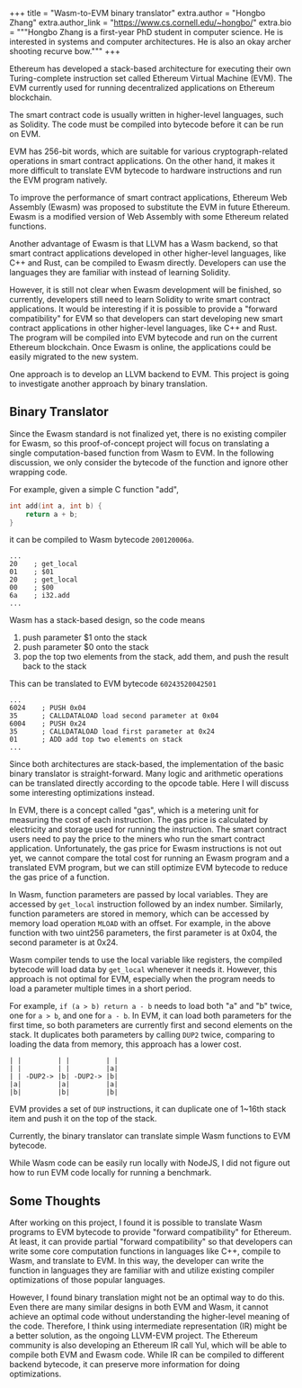 +++ title = "Wasm-to-EVM binary translator" extra.author = "Hongbo Zhang" extra.author_link = "https://www.cs.cornell.edu/~hongbo/" extra.bio = """Hongbo Zhang is a first-year PhD student in computer science. He is interested in systems and computer architectures. He is also an okay archer shooting recurve bow.""" +++

Ethereum has developed a stack-based architecture for executing their own Turing-complete instruction set called Ethereum Virtual Machine (EVM). The EVM currently used for running decentralized applications on Ethereum blockchain. 

The smart contract code is usually written in higher-level languages, such as Solidity. The code must be compiled into bytecode before it can be run on EVM. 

EVM has 256-bit words, which are suitable for various cryptograph-related operations in smart contract applications. On the other hand, it makes it more difficult to translate EVM bytecode to hardware instructions and run the EVM program natively. 

To improve the performance of smart contract applications, Ethereum Web Assembly (Ewasm) was proposed to substitute the EVM in future Ethereum. Ewasm is a modified version of Web Assembly with some Ethereum related functions. 

Another advantage of Ewasm is that LLVM has a Wasm backend, so that smart contract applications developed in other higher-level languages, like C++ and Rust, can be compiled to Ewasm directly. Developers can use the languages they are familiar with instead of learning Solidity. 

However, it is still not clear when Ewasm development will be finished, so currently, developers still need to learn Solidity to write smart contract applications. It would be interesting if it is possible to provide a "forward compatibility" for EVM so that developers can start developing new smart contract applications in other higher-level languages, like C++ and Rust. The program will be compiled into EVM bytecode and run on the current Ethereum blockchain. Once Ewasm is online, the applications could be easily migrated to the new system.

One approach is to develop an LLVM backend to EVM. This project is going to investigate another approach by binary translation. 

## Binary Translator 

Since the Ewasm standard is not finalized yet, there is no existing compiler for Ewasm, so this proof-of-concept project will focus on translating a single computation-based function from Wasm to EVM. In the following discussion, we only consider the bytecode of the function and ignore other wrapping code.

For example, given a simple C function "add", 
```C
int add(int a, int b) {
    return a + b;
}
```
it can be compiled to Wasm bytecode `200120006a`.
```
...
20    ; get_local
01    ; $01
20    ; get_local
00    ; $00
6a    ; i32.add
...
```
Wasm has a stack-based design, so the code means

1. push parameter $1 onto the stack
2. push parameter $0 onto the stack
3. pop the top two elements from the stack, add them, and push the result back to the stack

This can be translated to EVM bytecode `60243520042501`

```
...
6024    ; PUSH 0x04
35      ; CALLDATALOAD load second parameter at 0x04
6004    ; PUSH 0x24
35      ; CALLDATALOAD load first parameter at 0x24
01      ; ADD add top two elements on stack
...
```

Since both architectures are stack-based, the implementation of the basic binary translator is straight-forward. Many logic and arithmetic operations can be translated directly according to the opcode table. Here I will discuss some interesting optimizations instead. 

In EVM, there is a concept called "gas", which is a metering unit for measuring the cost of each instruction. The gas price is calculated by electricity and storage used for running the instruction. The smart contract users need to pay the price to the miners who run the smart contract application. 
Unfortunately, the gas price for Ewasm instructions is not out yet, we cannot compare the total cost for running an Ewasm program and a translated EVM program, but we can still optimize EVM bytecode to reduce the gas price of a function.

In Wasm, function parameters are passed by local variables. They are accessed by `get_local` instruction followed by an index number. Similarly, function parameters are stored in memory, which can be accessed by memory load operation `MLOAD` with an offset. For example, in the above function with two uint256 parameters, the first parameter is at 0x04, the second parameter is at 0x24. 

Wasm compiler tends to use the local variable like registers, the compiled bytecode will load data by `get_local` whenever it needs it. However, this approach is not optimal for EVM, especially when the program needs to load a parameter multiple times in a short period. 

For example, `if (a > b) return a - b` needs to load both "a" and "b" twice, 
one for `a > b`, and one for `a - b`. In EVM, it can load both parameters for the first time, so both parameters are currently first and second elements on the stack. It duplicates both parameters by calling `DUP2` twice, comparing to loading the data from memory, this approach has a lower cost. 
```
| |         | |         | |
| |         | |         |a|
| | -DUP2-> |b| -DUP2-> |b|
|a|         |a|         |a|
|b|         |b|         |b|
```
EVM provides a set of `DUP` instructions, it can duplicate one of 1~16th stack item and push it on the top of the stack. 

Currently, the binary translator can translate simple Wasm functions to EVM bytecode. 

While Wasm code can be easily run locally with NodeJS, I did not figure out how to run EVM code locally for running a benchmark.

## Some Thoughts

After working on this project, I found it is possible to translate Wasm programs to EVM bytecode to provide "forward compatibility" for Ethereum. At least, it can provide partial "forward compatibility" so that developers can write some core computation functions in languages like C++, compile to Wasm, and translate to EVM. In this way, the developer can write the function in languages they are familiar with and utilize existing compiler optimizations of those popular languages. 

However, I found binary translation might not be an optimal way to do this. Even there are many similar designs in both EVM and Wasm, it cannot achieve an optimal code without understanding the higher-level meaning of the code. Therefore, I think using intermediate representation (IR) might be a better solution, as the ongoing LLVM-EVM project. The Ethereum community is also developing an Ethereum  IR call Yul, which will be able to compile both EVM and Ewasm code.  While IR can be compiled to different backend bytecode, it can preserve more information for doing optimizations. 
